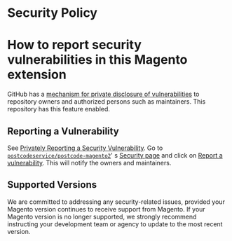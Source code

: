 # Security Policy

# How to report security vulnerabilities in this Magento extension

GitHub has
a [mechanism for private disclosure of vulnerabilities](https://docs.github.com/en/code-security/security-advisories/guidance-on-reporting-and-writing/privately-reporting-a-security-vulnerability)
to repository owners and authorized persons such as maintainers. This repository has this feature
enabled.

## Reporting a Vulnerability

See [Privately Reporting a Security Vulnerability](https://docs.github.com/en/code-security/security-advisories/guidance-on-reporting-and-writing/privately-reporting-a-security-vulnerability).
Go
to [`postcodeservice/postcode-magento2`](https://github.com/postcodeservice/postcode-magento2/security)'
s [Security page](https://github.com/postcodeservice/postcode-magento2/security) and click
on [Report a vulnerability](https://github.com/postcodeservice/postcode-magento2/security/advisories/new).
This will notify the owners and maintainers.

## Supported Versions

We are committed to addressing any security-related issues, provided your Magento version continues
to receive support from Magento. If your Magento version is no longer supported, we strongly
recommend instructing your development team or agency to update to the most recent version.

